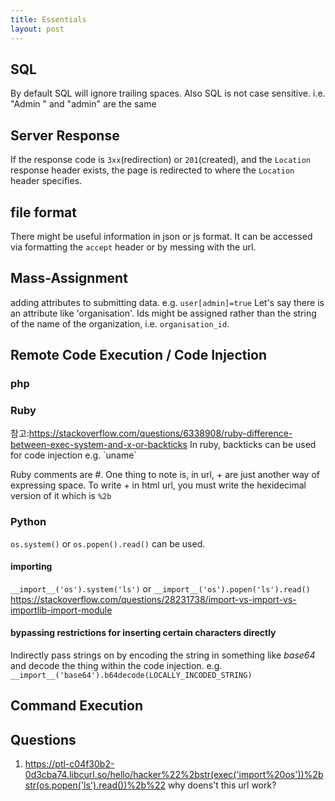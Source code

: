 ```yaml
---
title: Essentials
layout: post
---
```

## SQL
By default SQL will ignore trailing spaces. Also SQL is not case sensitive.
i.e. "Admin " and "admin" are the same

## Server Response
If the response code is `3xx`(redirection) or `201`(created), and the `Location` response header exists, the page is redirected to where the `Location` header specifies.

## file format
There might be useful information in json or js format. It can be accessed via formatting the `accept` header or by messing with the url.

## Mass-Assignment
adding attributes to submitting data. e.g. `user[admin]=true`
Let's say there is an attribute like 'organisation'. Ids might be assigned rather than the string of the name of the organization, i.e. `organisation_id`.

## Remote Code Execution / Code Injection

### php

### Ruby
참고:https://stackoverflow.com/questions/6338908/ruby-difference-between-exec-system-and-x-or-backticks
In ruby, backticks can be used for code injection e.g. \`uname\`

Ruby comments are #.
One thing to note is, in url, + are just another way of expressing space.
To write + in html url, you must write the hexidecimal version of it which is `%2b`

### Python
`os.system()` or   `os.popen().read()` can be used.
#### importing
`__import__('os').system('ls')` or `__import__('os').popen('ls').read()`
https://stackoverflow.com/questions/28231738/import-vs-import-vs-importlib-import-module

#### bypassing restrictions for inserting certain characters directly
Indirectly pass strings on by encoding the string in something like *base64* and decode the thing within the code injection.
e.g. `__import__('base64').b64decode(LOCALLY_INCODED_STRING)`

## Command Execution

## Questions
1. https://ptl-c04f30b2-0d3cba74.libcurl.so/hello/hacker%22%2bstr(exec('import%20os'))%2bstr(os.popen('ls').read())%2b%22 why doens't this url work?
